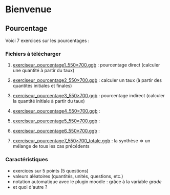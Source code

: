 # Bienvenue


## Pourcentage 

Voici 7 exercices sur les pourcentages :

### Fichiers à télécharger

1. [exerciseur_pourcentage1_550×700.ggb](./res/exerciseur_pourcentage1_550×700.ggb) : pourcentage direct (calculer une quantité à partir du taux)
2. [exerciseur_pourcentage2_550×700.ggb](./res/exerciseur_pourcentage2_550×700.ggb) : calculer un taux (à partir des quantités initiales et finales)
3. [exerciseur_pourcentage3_550×700.ggb](./res/exerciseur_pourcentage3_550×700.ggb) : pourcentage indirect (calculer la quantité initiale à partir du taux)

4. [exerciseur_pourcentage4_550×700.ggb](./res/exerciseur_pourcentage4_550×700.ggb) : 
5. [exerciseur_pourcentage5_550×700.ggb](./res/exerciseur_pourcentage5_550×700.ggb) : 
6. [exerciseur_pourcentage6_550×700.ggb](./res/exerciseur_pourcentage6_550×700.ggb) : 

7. [exerciseur_pourcentage7_550×700_totale.ggb](./res/exerciseur_pourcentage7_550×700_totale.ggb) : la synthèse => un mélange de tous les cas précédents 

### Caractéristiques

* exercices sur 5 points (5 questions)
* valeurs aléatoires (quantités, unités, questions, etc.)
* notation automatique avec le plugin moodle : grâce à la variable *grade*
* et quoi d'autre ?
